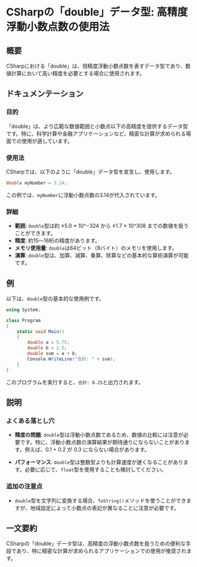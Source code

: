 <!--
Meta Description: # CSharpの「double」データ型: 高精度浮動小数点数の使用法 ## 概要 CSharpにおける「double」は、倍精度浮動小数点数を表すデータ型であり、数値計算において高い精度を必要とする場合に使用されます。 ## ドキュメンテーション ### 目的 「double」は、より広範な数値...
Meta Keywords: double, csharpの, csharp, mynumber, sum
-->

# CSharpの「double」データ型: 高精度浮動小数点数の使用法

## 概要
CSharpにおける「double」は、倍精度浮動小数点数を表すデータ型であり、数値計算において高い精度を必要とする場合に使用されます。

## ドキュメンテーション
### 目的
「double」は、より広範な数値範囲と小数点以下の高精度を提供するデータ型です。特に、科学計算や金融アプリケーションなど、精密な計算が求められる場面での使用が適しています。

### 使用法
CSharpでは、以下のように「double」データ型を宣言し、使用します。

```csharp
double myNumber = 3.14;
```

この例では、`myNumber`に浮動小数点数の3.14が代入されています。

### 詳細
- **範囲**: `double`型は約 ±5.0 × 10^−324 から ±1.7 × 10^308 までの数値を扱うことができます。
- **精度**: 約15〜16桁の精度があります。
- **メモリ使用量**: `double`は64ビット（8バイト）のメモリを使用します。
- **演算**: `double`型は、加算、減算、乗算、除算などの基本的な算術演算が可能です。

## 例
以下は、`double`型の基本的な使用例です。

```csharp
using System;

class Program
{
    static void Main()
    {
        double a = 5.75;
        double b = 2.5;
        double sum = a + b;
        Console.WriteLine("合計: " + sum);
    }
}
```

このプログラムを実行すると、`合計: 8.25`と出力されます。

## 説明
### よくある落とし穴
- **精度の問題**: `double`型は浮動小数点数であるため、数値の比較には注意が必要です。特に、浮動小数点数の演算結果が期待通りにならないことがあります。例えば、0.1 + 0.2 が 0.3 にならない場合があります。
  
- **パフォーマンス**: `double`型は整数型よりも計算速度が遅くなることがあります。必要に応じて、`float`型を使用することも検討してください。

### 追加の注意点
- `double`型を文字列に変換する場合、`ToString()`メソッドを使うことができますが、地域設定によって小数点の表記が異なることに注意が必要です。

## 一文要約
CSharpの「double」データ型は、高精度の浮動小数点数を扱うための便利な手段であり、特に精密な計算が求められるアプリケーションでの使用が推奨されます。